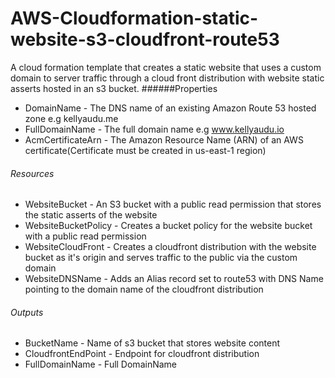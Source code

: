 # AWS-Cloudformation-static-website-s3-cloudfront-route53
A cloud formation template that creates a static website that uses a custom domain to server traffic through a cloud front distribution with website static asserts hosted in an s3 bucket.
######Properties
* DomainName - The DNS name of an existing Amazon Route 53 hosted zone e.g kellyaudu.me
* FullDomainName - The full domain name e.g www.kellyaudu.io
* AcmCertificateArn - The Amazon Resource Name (ARN) of an AWS certificate(Certificate must be created in us-east-1 region)
###### Resources
* WebsiteBucket - An S3 bucket with a public read permission that stores the static asserts of the website
* WebsiteBucketPolicy - Creates a bucket policy for the website bucket with a  public read permission 
* WebsiteCloudFront - Creates a cloudfront distribution with the website bucket as it's origin and serves traffic to the public via the custom domain 
* WebsiteDNSName - Adds an Alias record set to route53 with DNS Name pointing to the domain name of the cloudfront distribution
###### Outputs
* BucketName - Name of s3 bucket that stores website content
* CloudfrontEndPoint - Endpoint for cloudfront distribution
* FullDomainName - Full DomainName
